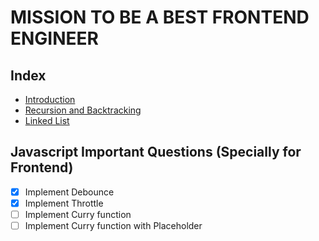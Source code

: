 # MISSION TO BE A BEST FRONTEND ENGINEER
## Index
- [Introduction](#introduction)
- [Recursion and Backtracking](#recursion-and-backtracking)
- [Linked List](#linked-list)


## Javascript Important Questions (Specially for Frontend)
- [x] Implement Debounce
- [x] Implement Throttle
- [ ] Implement Curry function
- [ ] Implement Curry function with Placeholder